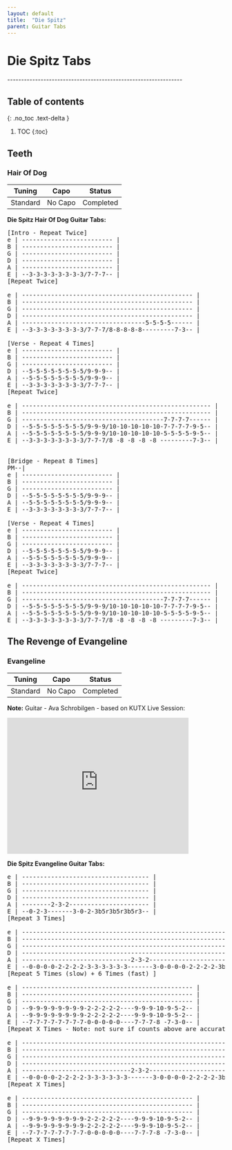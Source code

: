 ```yaml
---
layout: default
title:  "Die Spitz"
parent: Guitar Tabs
---
```

<h1>Die Spitz Tabs</h1> 
---------------------------------------------------------------

## Table of contents
{: .no_toc .text-delta }

1. TOC
{:toc}

## Teeth
### Hair Of Dog  

| Tuning | Capo | Status |  
|:------:|:----:|:------:|  
| Standard | No Capo | Completed |  

**Die Spitz Hair Of Dog Guitar Tabs:**    
<pre class="fs-2 fw-400 ls-2 lh-0.5 text-mono">
[Intro - Repeat Twice]
e | ------------------------- |
B | ------------------------- |
G | ------------------------- |
D | ------------------------- |
A | ------------------------- |
E | --3-3-3-3-3-3-3-3/7-7-7-- |
[Repeat Twice]

e | ----------------------------------------------- |
B | ----------------------------------------------- |
G | ----------------------------------------------- |
D | ----------------------------------------------- |
A | ----------------------------------5-5-5-5------ |
E | --3-3-3-3-3-3-3-3/7-7-7/8-8-8-8-8---------7-3-- |

[Verse - Repeat 4 Times]
e | ------------------------- |
B | ------------------------- |
G | ------------------------- |
D | --5-5-5-5-5-5-5-5/9-9-9-- |
A | --5-5-5-5-5-5-5-5/9-9-9-- |
E | --3-3-3-3-3-3-3-3/7-7-7-- |
[Repeat Twice]

e | ---------------------------------------------------- |
B | ---------------------------------------------------- |
G | ---------------------------------------7-7-7-7------ |
D | --5-5-5-5-5-5-5-5/9-9-9/10-10-10-10-10-7-7-7-7-9-5-- |
A | --5-5-5-5-5-5-5-5/9-9-9/10-10-10-10-10-5-5-5-5-9-5-- |
E | --3-3-3-3-3-3-3-3/7-7-7/8 -8 -8 -8 -8 ---------7-3-- |


[Bridge - Repeat 8 Times]
PM--|
e | ------------------------- |
B | ------------------------- |
G | ------------------------- |
D | --5-5-5-5-5-5-5-5/9-9-9-- |
A | --5-5-5-5-5-5-5-5/9-9-9-- |
E | --3-3-3-3-3-3-3-3/7-7-7-- |

[Verse - Repeat 4 Times]
e | ------------------------- |
B | ------------------------- |
G | ------------------------- |
D | --5-5-5-5-5-5-5-5/9-9-9-- |
A | --5-5-5-5-5-5-5-5/9-9-9-- |
E | --3-3-3-3-3-3-3-3/7-7-7-- |
[Repeat Twice]

e | ---------------------------------------------------- |
B | ---------------------------------------------------- |
G | ---------------------------------------7-7-7-7------ |
D | --5-5-5-5-5-5-5-5/9-9-9/10-10-10-10-10-7-7-7-7-9-5-- |
A | --5-5-5-5-5-5-5-5/9-9-9/10-10-10-10-10-5-5-5-5-9-5-- |
E | --3-3-3-3-3-3-3-3/7-7-7/8 -8 -8 -8 -8 ---------7-3-- |
</pre>

## The Revenge of Evangeline 
### Evangeline

| Tuning | Capo | Status |  
|:------:|:----:|:------:|  
| Standard | No Capo | Completed |  

**Note:** Guitar - Ava Schrobilgen - based on KUTX Live Session:
<iframe width="420" height="315" src="https://www.youtube.com/embed/9dFxhY_CNEQ?start=230" title="Die Spitz Live in KUTX Studio 1A -April 2023 Artist of the Month" frameborder="0" allow="accelerometer; autoplay; clipboard-write; encrypted-media; gyroscope; picture-in-picture; web-share" referrerpolicy="strict-origin-when-cross-origin" allowfullscreen></iframe>  

**Die Spitz Evangeline Guitar Tabs:**      
<pre class="fs-2 fw-400 ls-2 lh-0.5 text-mono">
e | ----------------------------------- |
B | ----------------------------------- |
G | ----------------------------------- |
D | ----------------------------------- |
A | --------2-3-2---------------------- |
E | --0-2-3-------3-0-2-3b5r3b5r3b5r3-- |
[Repeat 3 Times]

e | --------------------------------------------------------------- |
B | --------------------------------------------------------------- |
G | --------------------------------------------------------------- |
D | --------------------------------------------------------------- |
A | ------------------------------2-3-2---------------------------- |
E | --0-0-0-0-2-2-2-2-3-3-3-3-3-3-------3-0-0-0-0-2-2-2-2-3b5r3b5-- |
[Repeat 5 Times (slow) + 6 Times (fast) ]

e | ----------------------------------------------- |
B | ----------------------------------------------- |
G | ----------------------------------------------- |
D | --9-9-9-9-9-9-9-9-2-2-2-2-2----9-9-9-10-9-5-2-- |
A | --9-9-9-9-9-9-9-9-2-2-2-2-2----9-9-9-10-9-5-2-- |
E | --7-7-7-7-7-7-7-7-0-0-0-0-0----7-7-7-8 -7-3-0-- |
[Repeat X Times - Note: not sure if counts above are accurate]

e | --------------------------------------------------------------- |
B | --------------------------------------------------------------- |
G | --------------------------------------------------------------- |
D | --------------------------------------------------------------- |
A | ------------------------------2-3-2---------------------------- |
E | --0-0-0-0-2-2-2-2-3-3-3-3-3-3-------3-0-0-0-0-2-2-2-2-3b5r3b5-- |
[Repeat X Times]

e | ----------------------------------------------- |
B | ----------------------------------------------- |
G | ----------------------------------------------- |
D | --9-9-9-9-9-9-9-9-2-2-2-2-2----9-9-9-10-9-5-2-- |
A | --9-9-9-9-9-9-9-9-2-2-2-2-2----9-9-9-10-9-5-2-- |
E | --7-7-7-7-7-7-7-7-0-0-0-0-0----7-7-7-8 -7-3-0-- |
[Repeat X Times]
</pre>
